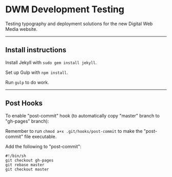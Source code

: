 # DWM Development Testing

Testing typography and deployment solutions for the new Digital Web Media website.

---

## Install instructions

Install Jekyll with `sudo gem install jekyll`.

Set up Gulp with `npm install`.

Run `gulp` to do work.

---

## Post Hooks

To enable "post-commit" hook (to automatically copy "master" branch to "gh-pages" branch):

Remember to run `chmod a+x .git/hooks/post-commit` to make the "post-commit" file executable.

Add the following to "post-commit":

    #!/bin/sh
    git checkout gh-pages
    git rebase master
    git checkout master